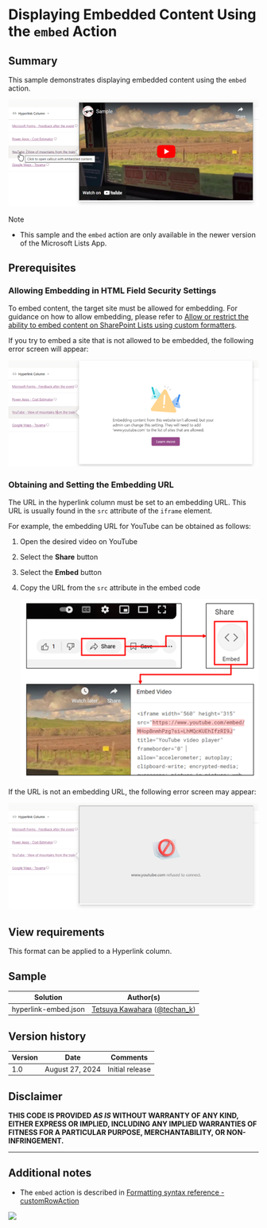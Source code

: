 # Displaying Embedded Content Using the `embed` Action

## Summary

This sample demonstrates displaying embedded content using the `embed` action.

![screenshot of the sample](./assets/screenshot.png)

> [!NOTE]  
> - This sample and the `embed` action are only available in the newer version of the Microsoft Lists App.

## Prerequisites

### Allowing Embedding in HTML Field Security Settings

To embed content, the target site must be allowed for embedding. For guidance on how to allow embedding, please refer to [Allow or restrict the ability to embed content on SharePoint Lists using custom formatters](https://go.microsoft.com/fwlink/p/?linkid=2258033).

If you try to embed a site that is not allowed to be embedded, the following error screen will appear:

![screenshot of the error screen when target site is not allowed to embed](./assets/not-allowed-screen.png)

### Obtaining and Setting the Embedding URL

The URL in the hyperlink column must be set to an embedding URL. This URL is usually found in the `src` attribute of the `iframe` element.

For example, the embedding URL for YouTube can be obtained as follows:

1. Open the desired video on YouTube
1. Select the **Share** button
1. Select the **Embed** button
1. Copy the URL from the `src` attribute in the embed code

    ![how to get the URL for YouTube embedding](./assets/youtube-embed-url.png)

If the URL is not an embedding URL, the following error screen may appear:

![screenshot of the error screen if the URL is not an embedding URL](./assets/refused-screen.png)

## View requirements

This format can be applied to a Hyperlink column.

## Sample

Solution|Author(s)
--------|---------
hyperlink-embed.json | [Tetsuya Kawahara](https://github.com/tecchan1107) ([@techan_k](https://twitter.com/techan_k))

## Version history

Version |Date            |Comments
--------|----------------|--------
1.0     |August 27, 2024 |Initial release

## Disclaimer
**THIS CODE IS PROVIDED *AS IS* WITHOUT WARRANTY OF ANY KIND, EITHER EXPRESS OR IMPLIED, INCLUDING ANY IMPLIED WARRANTIES OF FITNESS FOR A PARTICULAR PURPOSE, MERCHANTABILITY, OR NON-INFRINGEMENT.**

---

## Additional notes

- The `embed` action is described in [Formatting syntax reference - customRowAction](https://learn.microsoft.com/sharepoint/dev/declarative-customization/formatting-syntax-reference#customrowaction)

<img src="https://pnptelemetry.azurewebsites.net/list-formatting/column-samples/hyperlink-embed" />